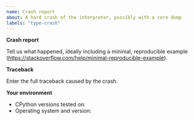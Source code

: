 ```yaml
---
name: Crash report
about: A hard crash of the interpreter, possibly with a core dump
labels: "type-crash"
---
```


<!--
  Please do not submit this form if you encounter an exception being unexectedly raised from a Python function.
  Most of the time, these should be filed as bugs, rather than crashes.

  The CPython interpreter is itself written in a different programming language, C.
  For CPython, a "crash" is when Python itself fails, leading to a traceback in the C stack.
-->

**Crash report**

Tell us what happened, ideally including a minimal, reproducible example (https://stackoverflow.com/help/minimal-reproducible-example).

**Traceback**

Enter the full traceback caused by the crash.

**Your environment**

<!-- Include as many relevant details as possible about the environment you experienced the bug in -->

- CPython versions tested on:
- Operating system and version:

<!--
You can freely edit this text, please remove all the lines
you believe are unnecessary.
-->
